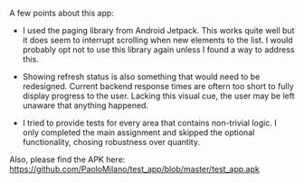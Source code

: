 A few points about this app:

   - I used the paging library from Android Jetpack. This works quite well but it does seem to interrupt scrolling when new elements to the list. I would probably opt not to use this library again unless I found a way to address this.

   - Showing refresh status is also something that would need to be redesigned. Current backend response times are oftern too short to fully display progress to the user. Lacking this visual cue, the user may be left unaware that anything happened.

   - I tried to provide tests for every area that contains non-trivial logic. I only completed the main assignment and skipped the optional functionality, chosing robustness over quantity.

Also, please find the APK here: https://github.com/PaoloMilano/test_app/blob/master/test_app.apk

